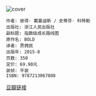 ![cover](https://img9.doubanio.com/view/subject/s/public/s28270594.jpg)

    作者: 彼得· 戴曼迪斯 / 史蒂芬· 科特勒
    出版社: 浙江人民出版社
    副标题: 指数级成长路线图
    原作名: BOLD
    译者: 贾拥民
    出版年: 2015-8
    页数: 350
    定价: 69.90元
    装帧: 平装
    ISBN: 9787213067808

[豆瓣链接](https://book.douban.com/subject/26586799/)





















































































